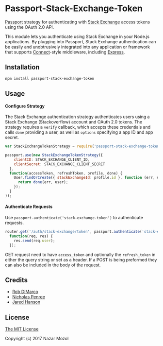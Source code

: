 # Passport-Stack-Exchange-Token

[Passport](http://passportjs.org/) strategy for authenticating with [Stack Exchange](https://stackexchange.com/)  access tokens using the OAuth 2.0 API.

This module lets you authenticate using Stack Exchange in your Node.js applications.
By plugging into Passport, Stack Exchange authentication can be easily and
unobtrusively integrated into any application or framework that supports
[Connect](http://www.senchalabs.org/connect/)-style middleware, including
[Express](http://expressjs.com/).

## Installation

```bash
npm install passport-stack-exchange-token
```

## Usage

#### Configure Strategy

The Stack Exchange authentication strategy authenticates users using a Stack Exchange (Stackoverflow)
account and OAuth 2.0 tokens.  The strategy requires a `verify` callback, which
accepts these credentials and calls `done` providing a user, as well as
`options` specifying a app ID and app secret.

```javascript
var StackExchangeTokenStrategy = require('passport-stack-exchange-token').Strategy;

passport.use(new StackExchangeTokenStrategy({
    clientID: STACK_EXCHANGE_CLIENT_ID,
    clientSecret: STACK_EXCHANGE_CLIENT_SECRET
  },
  function(accessToken, refreshToken, profile, done) {
    User.findOrCreate({ stackExchangeId: profile.id }, function (err, user) {
      return done(err, user);
    });
  }
));
```

#### Authenticate Requests

Use `passport.authenticate('stack-exchange-token')` to authenticate requests.

```javascript
router.get('/auth/stack-exchange/token', passport.authenticate('stack-exchange-token'),
  function(req, res) {
    res.send(req.user);
  });
```

GET request need to have `access_token` and optionally the `refresh_token` in either the query string or set as a header.  If a POST is being preformed they can also be included in the body of the request.

## Credits

* [Rob DiMarco](https://github.com/robertdimarco)
* [Nicholas Penree](https://github.com/drudge)
* [Jared Hanson](https://github.com/jaredhanson)

## License

[The MIT License](https://opensource.org/licenses/MIT)

Copyright (c) 2017 Nazar Mozol
